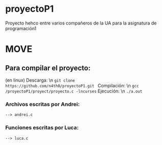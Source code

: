 # proyectoP1
Proyecto hehco entre varios compañeros de la UA para la asignatura de programación1

# MOVE


## Para compilar el proyecto:
(en linux)
Descarga: \n
    ```git clone https://github.com/n4th0/proyectoP1.git ```
Compilación: \n
    ```gcc /proyectoP1/proyect/proyecto.c -lncurses```
Ejecución: \n
    ```./a.out```


### Archivos escritas por Andrei:
    --> andrei.c

### Funciones escritas por Luca:
    --> luca.c
